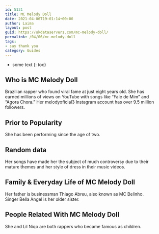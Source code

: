 ```yaml
---
id: 5131
title: MC Melody Doll
date: 2021-04-06T19:01:14+00:00
author: Laima
layout: post
guid: https://ukdataservers.com/mc-melody-doll/
permalink: /04/06/mc-melody-doll
tags:
- say thank you
category: Guides
---
```


* some text
{: toc}


## Who is MC Melody Doll
                  
                  
                  
Brazilian rapper who found viral fame at just eight years old. She has earned millions of views on YouTube with songs like &#8220;Fale de Mim&#8221; and &#8220;Agora Chora.&#8221; Her melodyoficial3 Instagram account has over 9.5 million followers. 
                  
              
            
              
            
                
                
                
## Prior to Popularity
                  
                  
                  
She has been performing since the age of two.
                  
              
            
              
            
                
                
                
## Random data
                  
                  
                  
Her songs have made her the subject of much controversy due to their mature themes and her style of dress in their music videos.
                  
              
            
              
            
                
                
                
## Family & Everyday Life of MC Melody Doll
                  
                  
                  
Her father is businessman Thiago Abreu, also known as MC Belinho. Singer Bella Angel is her older sister.
                  
              
            
              
            
                
                
                
## People Related With MC Melody Doll
                  
                  
                  
She and Lil Niqo are both rappers who became famous as children.
                  
              
            
              
            
                
              
            
              
              
            
            
              
            
          
          
          